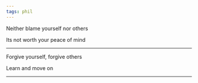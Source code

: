 ```yaml
---
tags: phil
---
```


Neither blame yourself nor others

Its not worth your peace of mind 

---

Forgive yourself, forgive others 

Learn and move on 

---